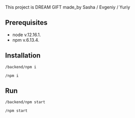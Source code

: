 
This project is DREAM GIFT  made_by Sasha / Evgeniy / Yuriy

## **Prerequisites**
* node v.12.16.1.
* npm v.6.13.4.

## **Installation**
`/backend/npm i`

`/npm i`


## **Run**
`/backend/npm start`

`/npm start`
